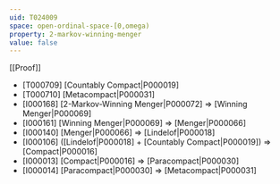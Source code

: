 ```yaml
---
uid: T024009
space: open-ordinal-space-[0,omega)
property: 2-markov-winning-menger
value: false
---
```

[[Proof]]

* [T000709] [Countably Compact|P000019]
* [T000710] [Metacompact|P000031]
* [I000168] [2-Markov-Winning Menger|P000072] => [Winning Menger|P000069]
* [I000161] [Winning Menger|P000069] => [Menger|P000066]
* [I000140] [Menger|P000066] => [Lindelof|P000018]
* [I000106] ([Lindelof|P000018] + [Countably Compact|P000019]) => [Compact|P000016]
* [I000013] [Compact|P000016] => [Paracompact|P000030]
* [I000014] [Paracompact|P000030] => [Metacompact|P000031]

